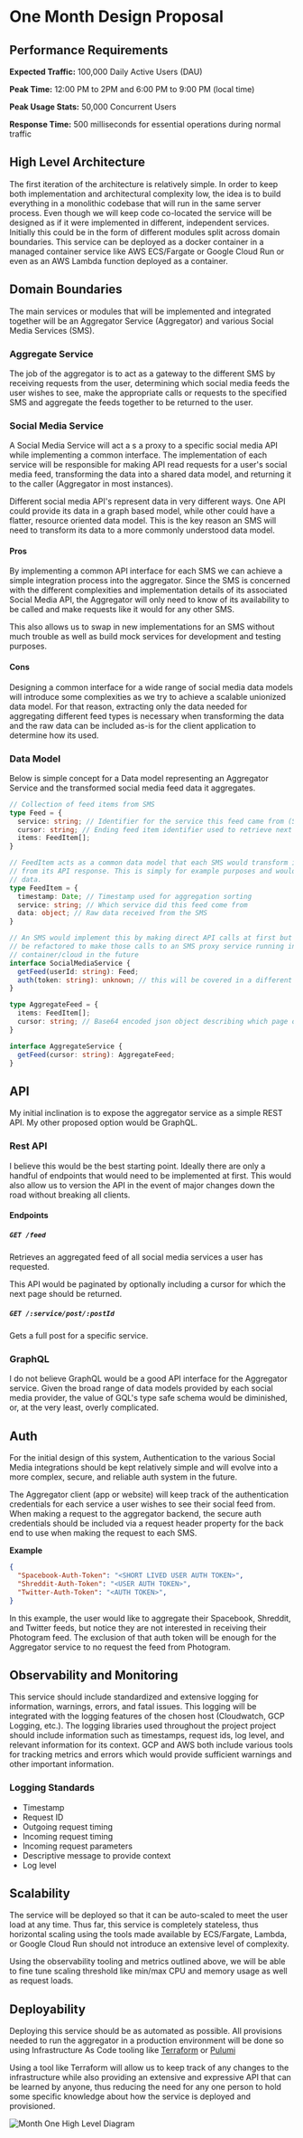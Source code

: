# One Month Design Proposal

## Performance Requirements

**Expected Traffic:** 100,000 Daily Active Users (DAU)

**Peak Time:** 12:00 PM to 2PM and 6:00 PM to 9:00 PM (local time)

**Peak Usage Stats:** 50,000 Concurrent Users

**Response Time:** 500 milliseconds for essential operations during normal traffic

## High Level Architecture

The first iteration of the architecture is relatively simple. In order to keep both implementation and
architectural complexity low, the idea is to build everything in a monolithic codebase that will run
in the same server process. Even though we will keep code co-located the service will be designed as
if it were implemented in different, independent services. Initially this could be in the form of different
modules split across domain boundaries. This service can be deployed as a docker container in a managed
container service like AWS ECS/Fargate or Google Cloud Run or even as an AWS Lambda function deployed
as a container.

## Domain Boundaries

The main services or modules that will be implemented and integrated together will be an Aggregator
Service (Aggregator) and various Social Media Services (SMS).

### Aggregate Service

The job of the aggregator is to act as a gateway to the different SMS by receiving requests from the
user, determining which social media feeds the user wishes to see, make the appropriate calls or requests
to the specified SMS and aggregate the feeds together to be returned to the user.

### Social Media Service

A Social Media Service will act a s a proxy to a specific social media API while implementing a common
interface. The implementation of each service will be responsible for making API read requests for a
user's social media feed, transforming the data into a shared data model, and returning it to the caller
(Aggregator in most instances).

Different social media API's represent data in very different ways. One API could provide its data in
a graph based model, while other could have a flatter, resource oriented data model. This is the key
reason an SMS will need to transform its data to a more commonly understood data model.

#### Pros

By implementing a common API interface for each SMS we can achieve a simple integration process into
the aggregator. Since the SMS is concerned with the different complexities and implementation details
of its associated Social Media API, the Aggregator will only need to know of its availability to be called
and make requests like it would for any other SMS.

This also allows us to swap in new implementations for an SMS without much trouble as well as build
mock services for development and testing purposes.

#### Cons

Designing a common interface for a wide range of social media data models will introduce some complexities
as we try to achieve a scalable unionized data model. For that reason, extracting only the data needed
for aggregating different feed types is necessary when transforming the data and the raw data can be included
as-is for the client application to determine how its used.

### Data Model

Below is simple concept for a Data model representing an Aggregator Service and the transformed social
media feed data it aggregates.


```ts
// Collection of feed items from SMS
type Feed = {
  service: string; // Identifier for the service this feed came from (Spacebook, Photogram, Shreddit)
  cursor: string; // Ending feed item identifier used to retrieve next feed page;
  items: FeedItem[];
}

// FeedItem acts as a common data model that each SMS would transform its feed items into
// from its API response. This is simply for example purposes and would include much more
// data.
type FeedItem = {
  timestamp: Date; // Timestamp used for aggregation sorting
  service: string; // Which service did this feed come from
  data: object; // Raw data received from the SMS
}

// An SMS would implement this by making direct API calls at first but could
// be refactored to make those calls to an SMS proxy service running in a different
// container/cloud in the future
interface SocialMediaService {
  getFeed(userId: string): Feed;
  auth(token: string): unknown; // this will be covered in a different section
}

type AggregateFeed = {
  items: FeedItem[];
  cursor: string; // Base64 encoded json object describing which page of each service was included
}

interface AggregateService {
  getFeed(cursor: string): AggregateFeed;
}
```

## API

My initial inclination is to expose the aggregator service as a simple REST API. My other proposed option
would be GraphQL.

### Rest API

I believe this would be the best starting point. Ideally there are only a handful of endpoints that
would need to be implemented at first. This would also allow us to version the API in the event of
major changes down the road without breaking all clients.

#### Endpoints

##### `GET /feed`

Retrieves an aggregated feed of all social media services a user has requested.

This API would be paginated by optionally including a cursor for which the next page should be returned.

##### `GET /:service/post/:postId`

Gets a full post for a specific service.

### GraphQL

I do not believe GraphQL would be a good API interface for the Aggregator service. Given the broad range
of data models provided by each social media provider, the value of GQL's type safe schema would be
diminished, or, at the very least, overly complicated.

## Auth

For the initial design of this system, Authentication to the various Social Media integrations should
be kept relatively simple and will evolve into a more complex, secure, and reliable auth system in the
future.

The Aggregator client (app or website) will keep track of the authentication credentials for each
service a user wishes to see their social feed from. When making a request to the aggregator backend,
the secure auth credentials should be included via a request header property for the back end to use
when making the request to each SMS.

**Example**

```json
{
  "Spacebook-Auth-Token": "<SHORT LIVED USER AUTH TOKEN>",
  "Shreddit-Auth-Token": "<USER AUTH TOKEN>",
  "Twitter-Auth-Token": "<AUTH TOKEN>",
}
```

In this example, the user would like to aggregate their Spacebook, Shreddit, and Twitter feeds, but
notice they are not interested in receiving their Photogram feed. The exclusion of that auth token
will be enough for the Aggregator service to no request the feed from Photogram.

## Observability and Monitoring

This service should include standardized and extensive logging for information, warnings, errors, and
fatal issues. This logging will be integrated with the logging features of the chosen host (Cloudwatch,
GCP Logging, etc.). The logging libraries used throughout the project project should include information
such as timestamps, request ids, log level, and relevant information for its context. GCP and AWS both
include various tools for tracking metrics and errors which would provide sufficient warnings and other
important information.

### Logging Standards

* Timestamp
* Request ID
* Outgoing request timing
* Incoming request timing
* Incoming request parameters
* Descriptive message to provide context
* Log level

## Scalability

The service will be deployed so that it can be auto-scaled to meet the user load at any time. Thus far,
this service is completely stateless, thus horizontal scaling using the tools made available by ECS/Fargate,
Lambda, or Google Cloud Run should not introduce an extensive level of complexity.

Using the observability tooling and metrics outlined above, we will be able to fine tune scaling threshold
like min/max CPU and memory usage as well as request loads.

## Deployability

Deploying this service should be as automated as possible. All provisions needed to run the aggregator
in a production environment will be done so using Infrastructure As Code tooling like [Terraform](https://www.terraform.io/)
or [Pulumi](https://www.pulumi.com/)

Using a tool like Terraform will allow us to keep track of any changes to the infrastructure while also
providing an extensive and expressive API that can be learned by anyone, thus reducing the need for
any one person to hold some specific knowledge about how the service is deployed and provisioned.

![Month One High Level Diagram](./assets/MonthOneHighLevel.png)

